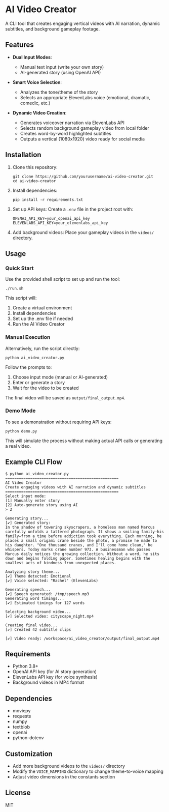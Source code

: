 # AI Video Creator

A CLI tool that creates engaging vertical videos with AI narration, dynamic subtitles, and background gameplay footage.

## Features

- **Dual Input Modes**:
  - Manual text input (write your own story)
  - AI-generated story (using OpenAI API)

- **Smart Voice Selection**:
  - Analyzes the tone/theme of the story
  - Selects an appropriate ElevenLabs voice (emotional, dramatic, comedic, etc.)

- **Dynamic Video Creation**:
  - Generates voiceover narration via ElevenLabs API
  - Selects random background gameplay video from local folder
  - Creates word-by-word highlighted subtitles
  - Outputs a vertical (1080x1920) video ready for social media

## Installation

1. Clone this repository:
   ```
   git clone https://github.com/yourusername/ai-video-creator.git
   cd ai-video-creator
   ```

2. Install dependencies:
   ```
   pip install -r requirements.txt
   ```

3. Set up API keys:
   Create a `.env` file in the project root with:
   ```
   OPENAI_API_KEY=your_openai_api_key
   ELEVENLABS_API_KEY=your_elevenlabs_api_key
   ```

4. Add background videos:
   Place your gameplay videos in the `videos/` directory.

## Usage

### Quick Start

Use the provided shell script to set up and run the tool:
```
./run.sh
```

This script will:
1. Create a virtual environment
2. Install dependencies
3. Set up the .env file if needed
4. Run the AI Video Creator

### Manual Execution

Alternatively, run the script directly:
```
python ai_video_creator.py
```

Follow the prompts to:
1. Choose input mode (manual or AI-generated)
2. Enter or generate a story
3. Wait for the video to be created

The final video will be saved as `output/final_output.mp4`.

### Demo Mode

To see a demonstration without requiring API keys:
```
python demo.py
```

This will simulate the process without making actual API calls or generating a real video.

## Example CLI Flow

```
$ python ai_video_creator.py
==================================================
AI Video Creator
Create engaging videos with AI narration and dynamic subtitles
==================================================
Select input mode:
[1] Manually enter story
[2] Auto-generate story using AI
> 2

Generating story...
[✔] Generated story:
In the shadow of towering skyscrapers, a homeless man named Marcus carefully unfolds a tattered photograph. It shows a smiling family—his family—from a time before addiction took everything. Each morning, he places a small origami crane beside the photo, a promise he made to his daughter. "One thousand cranes, and I'll come home clean," he whispers. Today marks crane number 973. A businessman who passes Marcus daily notices the growing collection. Without a word, he sits down and begins folding paper. Sometimes healing begins with the smallest acts of kindness from unexpected places.

Analyzing story theme...
[✔] Theme detected: Emotional
[✔] Voice selected: "Rachel" (ElevenLabs)

Generating speech...
[✔] Speech generated: /tmp/speech.mp3
Generating word timings...
[✔] Estimated timings for 127 words

Selecting background video...
[✔] Selected video: cityscape_night.mp4

Creating final video...
[✔] Created 42 subtitle clips

[✔] Video ready: /workspace/ai_video_creator/output/final_output.mp4
```

## Requirements

- Python 3.8+
- OpenAI API key (for AI story generation)
- ElevenLabs API key (for voice synthesis)
- Background videos in MP4 format

## Dependencies

- moviepy
- requests
- numpy
- textblob
- openai
- python-dotenv

## Customization

- Add more background videos to the `videos/` directory
- Modify the `VOICE_MAPPING` dictionary to change theme-to-voice mapping
- Adjust video dimensions in the constants section

## License

MIT
